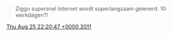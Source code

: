 > Ziggo supersnel Internet wordt superlangzaam geleverd\. 10 werkdagen?\!

<img src="../../media/tweet.ico" width="12" /> [Thu Aug 25 22:20:47 +0000 2011](https://twitter.com/DromerDenker/status/106853553569673216)